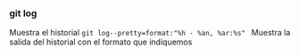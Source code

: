 ### git log
Muestra el historial 
` git log--pretty=format:"%h - %an, %ar:%s" 
`
Muestra la salida del historial con el formato que indiquemos 